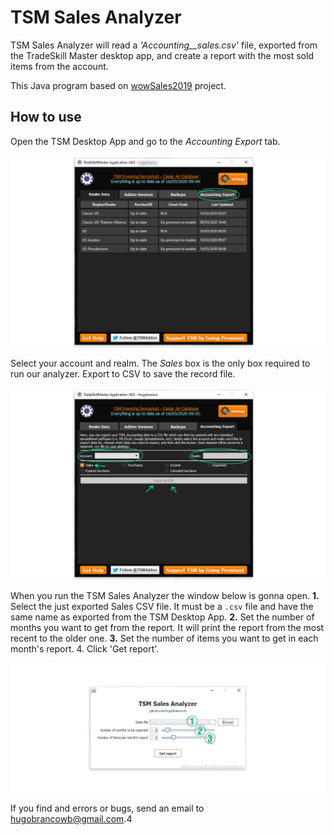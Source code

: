 # TSM Sales Analyzer
TSM Sales Analyzer will read a *'Accounting_<realm>_sales.csv'* file, exported from the TradeSkill Master desktop app, and create a report with the most sold items from the account.

This Java program based on [wowSales2019](https://github.com/hugobrancowb/wowSales2019) project.

## How to use
Open the TSM Desktop App and go to the *Accounting Export* tab.

![Account Export tab](https://github.com/hugobrancowb/tsm_sales_analyzer/blob/master/readme_images_-_how_to_use/01.jpg)

Select your account and realm. The *Sales* box is the only box required to run our analyzer. Export to CSV to save the record file.

![Export CSV](https://github.com/hugobrancowb/tsm_sales_analyzer/blob/master/readme_images_-_how_to_use/02.jpg)

When you run the TSM Sales Analyzer the window below is gonna open.
  **1.** Select the just exported Sales CSV file. It must be a `.csv` file and have the same name as exported from the TSM Desktop App.
  **2.** Set the number of months you want to get from the report. It will print the report from the most recent to the older one.
  **3.** Set the number of items you want to get in each month's report.
  4. Click 'Get report'.

![Set the options](https://github.com/hugobrancowb/tsm_sales_analyzer/blob/master/readme_images_-_how_to_use/03.jpg)

If you find and errors or bugs, send an email to [hugobrancowb@gmail.com](mailto:hugobrancowb@gmail.com).4
